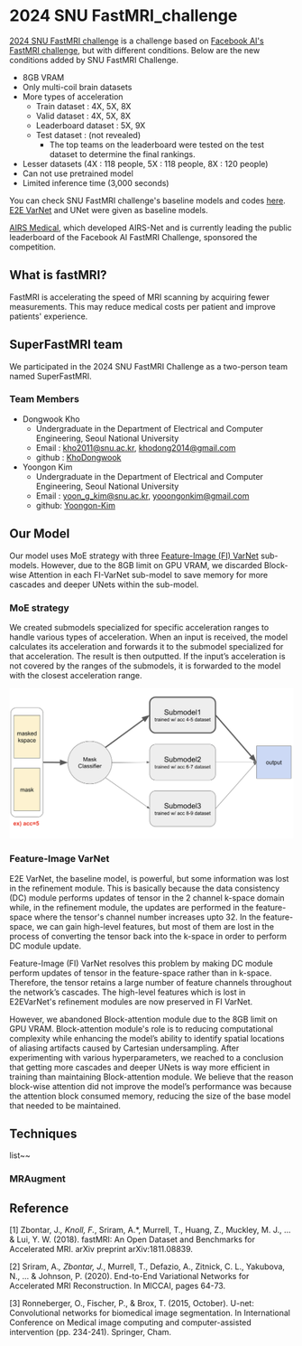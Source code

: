 # 2024 SNU FastMRI_challenge
[2024 SNU FastMRI challenge](https://fastmri.snu.ac.kr/) is a challenge based on [Facebook AI's FastMRI challenge](https://web.archive.org/web/20230324102125mp_/https://fastmri.org/leaderboards), but with different conditions. Below are the new conditions added by SNU FastMRI Challenge.
* 8GB VRAM
* Only multi-coil brain datasets
* More types of acceleration
  - Train dataset : 4X, 5X, 8X
  - Valid dataset : 4X, 5X, 8X
  - Leaderboard dataset : 5X, 9X
  - Test dataset : (not revealed)
    - The top teams on the leaderboard were tested on the test dataset to determine the final rankings.
* Lesser datasets (4X : 118 people, 5X : 118 people, 8X : 120 people)
* Can not use pretrained model
* Limited inference time (3,000 seconds)

You can check SNU FastMRI challenge's baseline models and codes [here](https://github.com/LISTatSNU/FastMRI_challenge). [E2E VarNet](https://arxiv.org/abs/2004.06688) and UNet were given as baseline models.

[AIRS Medical](https://airsmed.com/en/), which developed AIRS-Net and is currently leading the public leaderboard of the Facebook AI FastMRI Challenge, sponsored the competition.

## What is fastMRI?
FastMRI is accelerating the speed of MRI scanning by acquiring fewer measurements. This may reduce medical costs per patient and improve patients' experience.

## SuperFastMRI team
We participated in the 2024 SNU FastMRI Challenge as a two-person team named SuperFastMRI.

### Team Members
* Dongwook Kho
  - Undergraduate in the Department of Electrical and Computer Engineering, Seoul National University
  - Email : kho2011@snu.ac.kr, khodong2014@gmail.com
  - github : [KhoDongwook](https://github.com/KhoDongwook)
* Yoongon Kim
  - Undergraduate in the Department of Electrical and Computer Engineering, Seoul National University
  - Email : yoon_g_kim@snu.ac.kr, yooongonkim@gmail.com
  - github: [Yoongon-Kim](https://github.com/Yoongon-Kim)

## Our Model
Our model uses MoE strategy with three [Feature-Image (FI) VarNet](https://www.nature.com/articles/s41598-024-59705-0) sub-models. However, due to the 8GB limit on GPU VRAM, we discarded Block-wise Attention in each FI-VarNet sub-model to save memory for more cascades and deeper UNets within the sub-model.

### MoE strategy
We created submodels specialized for specific acceleration ranges to handle various types of acceleration. When an input is received, the model calculates its acceleration and forwards it to the submodel specialized for that acceleration. The result is then outputted. If the input’s acceleration is not covered by the ranges of the submodels, it is forwarded to the model with the closest acceleration range.

![EntireModel](./img/EntireModel.png)

### Feature-Image VarNet
E2E VarNet, the baseline model, is powerful, but some information was lost in the refinement module. This is basically because the data consistency (DC) module performs updates of tensor in the 2 channel k-space domain while, in the refinement module, the updates are performed in the feature-space where the tensor's channel number increases upto 32. In the feature-space, we can gain high-level features, but most of them are lost in the process of converting the tensor back into the k-space in order to perform DC module update.

Feature-Image (FI) VarNet resolves this problem by making DC module perform updates of tensor in the feature-space rather than in k-space. Therefore, the tensor retains a large number of feature channels throughout the network’s cascades. The high-level features which is lost in E2EVarNet's refinement modules are now preserved in FI VarNet.

However, we abandoned Block-attention module due to the 8GB limit on GPU VRAM. Block-attention module's role is to reducing computational complexity while enhancing the model’s ability to identify spatial locations of aliasing artifacts caused by Cartesian undersampling. After experimenting with various hyperparameters, we reached to a conclusion that getting more cascades and deeper UNets is way more efficient in training than maintaining Block-attention module. We believe that the reason block-wise attention did not improve the model’s performance was because the attention block consumed memory, reducing the size of the base model that needed to be maintained.

## Techniques
list~~
### MRAugment


## Reference
[1] Zbontar, J.*, Knoll, F.*, Sriram, A.*, Murrell, T., Huang, Z., Muckley, M. J., ... & Lui, Y. W. (2018). fastMRI: An Open Dataset and Benchmarks for Accelerated MRI. arXiv preprint arXiv:1811.08839.

[2] Sriram, A.*, Zbontar, J.*, Murrell, T., Defazio, A., Zitnick, C. L., Yakubova, N., ... & Johnson, P. (2020). End-to-End Variational Networks for Accelerated MRI Reconstruction. In MICCAI, pages 64-73.

[3] Ronneberger, O., Fischer, P., & Brox, T. (2015, October). U-net: Convolutional networks for biomedical image segmentation. In International Conference on Medical image computing and computer-assisted intervention (pp. 234-241). Springer, Cham.
